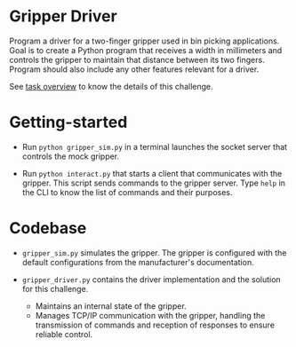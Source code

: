 # Gripper Driver
Program a driver for a two-finger gripper used in bin picking applications. Goal is to create a Python program that receives a width in millimeters and controls the gripper to maintain that distance between its two fingers. Program should also include any other features relevant for a driver. 

See [task overview](task.md) to know the details of this challenge.

# Getting-started
- Run `python gripper_sim.py` in a terminal launches the socket server that controls the mock gripper.

- Run `python interact.py` that starts a client that communicates with the gripper. This script sends commands to the gripper server. Type `help` in the CLI to know the list of commands and their purposes.

# Codebase
- `gripper_sim.py` simulates the gripper. The gripper is configured with the default configurations from the manufacturer's documentation. 

- `gripper_driver.py` contains the driver implementation and the solution for this challenge.
    - Maintains an internal state of the gripper.
    - Manages TCP/IP communication with the gripper, handling the transmission of commands and reception of responses to ensure reliable control.


